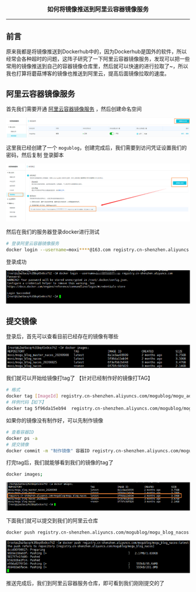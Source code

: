 ### <center>如何将镜像推送到阿里云容器镜像服务
***
## 前言

原来我都是将镜像推送到Dockerhub中的，因为Dockerhub是国外的软件，所以经常会各种超时的问题，这阵子研究了一下阿里云容器镜像服务，发现可以把一些常用的镜像推送到自己的容器镜像仓库里，然后就可以快速的进行拉取了~，所以我也打算将蘑菇博客的镜像也推送到阿里云，提高后面镜像拉取的速度。

## 阿里云容器镜像服务

首先我们需要开通 [阿里云容器镜像服务](https://cr.console.aliyun.com/cn-qingdao/instances/repositories) ，然后创建命名空间

![image-20201130101950767](images/image-20201130101950767.png)

这里我已经创建了一个 `mogublog`，创建完成后，我们需要到访问凭证设置我们的密码，然后复制 登录脚本

![image-20201130102300039](images/image-20201130102300039.png)

然后在我们的服务器登录docker进行测试

```bash
# 登录阿里云容器镜像服务
docker login --username=moxi****@163.com registry.cn-shenzhen.aliyuncs.com
```

登录成功

![image-20201130102403332](images/image-20201130102403332.png)

## 提交镜像

登录后，首先可以查看目前已经存在的镜像有哪些

![image-20201130103411570](images/image-20201130103411570.png)

我们就可以开始给镜像打tag了 【针对已经制作好的镜像打TAG】

```bash
# 格式
docker tag [ImageId] registry.cn-shenzhen.aliyuncs.com/mogublog/mogu_admin:[镜像版本号]
# 样例代码【如下】
docker tag 5f96da15eb94  registry.cn-shenzhen.aliyuncs.com/mogublog/mogu_blog_nacos:latest
```

如果你的镜像没有制作好，可以先制作镜像

```bash
# 查看容器ID
docker ps -a
# 提交镜像
docker commit -m "制作镜像" 容器ID registry.cn-shenzhen.aliyuncs.com/mogublog/mogu_blog_nacos:latest
```

打完tag后，我们就能够看到我们的镜像的tag了

```bash
docker images;
```

![image-20201130103608482](images/image-20201130103608482.png)

下面我们就可以提交到我们的阿里云仓库

```bash
docker push registry.cn-shenzhen.aliyuncs.com/mogublog/mogu_blog_nacos:latest
```

![image-20201130104229395](images/image-20201130104229395.png)

推送完成后，我们到阿里云容器服务仓库，即可看到我们刚刚提交的了



